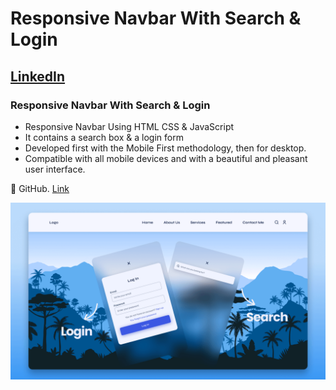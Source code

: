 # Responsive Navbar With Search & Login
## [LinkedIn](https://www.linkedin.com/in/lilianerodriguess)
### Responsive Navbar With Search & Login

- Responsive Navbar Using HTML CSS & JavaScript
- It contains a search box & a login form
- Developed first with the Mobile First methodology, then for desktop.
- Compatible with all mobile devices and with a beautiful and pleasant user interface.

💙 GitHub. [Link](https://github.com/LilianeRodriguesPamplona)

![preview img](/preview.png)
